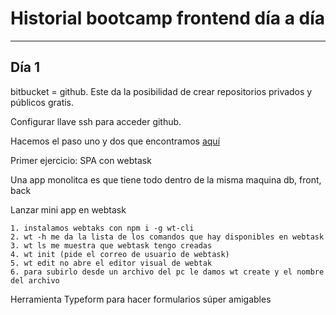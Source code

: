 # Historial bootcamp frontend día a día
-----

## Día 1

bitbucket = github. Este da la posibilidad de crear repositorios privados y públicos gratis.

Configurar llave ssh para acceder github.

Hacemos el paso uno y dos que encontramos [aquí](https://confluence.atlassian.com/bitbucket/set-up-ssh-for-git-728138079.html)

Primer ejercicio:
SPA con webtask

Una app monolitca es que tiene todo dentro de la misma maquina db, front, back

Lanzar mini app en webtask 


	1. instalamos webtaks con npm i -g wt-cli
	2. wt -h me da la lista de los comandos que hay disponibles en webtask
	3. wt ls me muestra que webtask tengo creadas
	4. wt init (pide el correo de usuario de webtask)
	5. wt edit no abre el editor visual de webtak
	6. para subirlo desde un archivo del pc le damos wt create y el nombre del archivo


Herramienta Typeform para hacer formularios súper amigables
